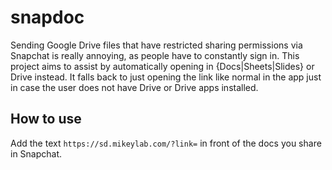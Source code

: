 # snapdoc
Sending Google Drive files that have restricted sharing permissions via Snapchat is really annoying, as people have to constantly sign in. This project aims to assist by automatically opening in {Docs|Sheets|Slides} or Drive instead. It falls back to just opening the link like normal in the app just in case the user does not have Drive or Drive apps installed.

## How to use
Add the text `https://sd.mikeylab.com/?link=` in front of the docs you share in Snapchat.
